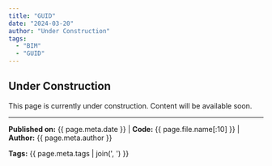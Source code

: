 ```yaml
---
title: "GUID"
date: "2024-03-20"
author: "Under Construction"
tags:
  - "BIM"
  - "GUID"
---
```


## Under Construction

This page is currently under construction. Content will be available soon.

---
**Published on:** {{ page.meta.date }} | **Code:** {{ page.file.name[:10] }}  | **Author:** {{ page.meta.author }}

**Tags:** {{ page.meta.tags | join(', ') }} 
